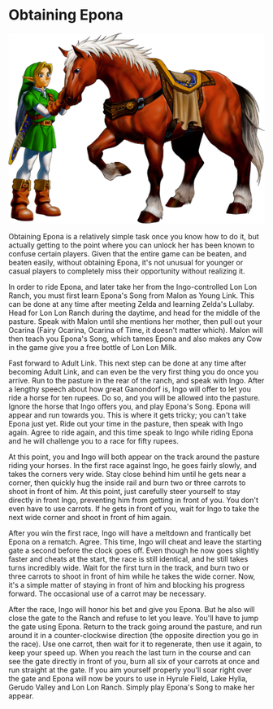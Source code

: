 # Obtaining Epona

![Link and Epona](/images/epona.png)

Obtaining Epona is a relatively simple task once you know how to do it, but actually getting to the point where you can unlock her has been known to confuse certain players. Given that the entire game can be beaten, and beaten easily, without obtaining Epona, it's not unusual for younger or casual players to completely miss their opportunity without realizing it.

In order to ride Epona, and later take her from the Ingo-controlled Lon Lon Ranch, you must first learn Epona's Song from Malon as Young Link. This can be done at any time after meeting Zelda and learning Zelda's Lullaby. Head for Lon Lon Ranch during the daytime, and head for the middle of the pasture. Speak with Malon until she mentions her mother, then pull out your Ocarina (Fairy Ocarina, Ocarina of Time, it doesn't matter which). Malon will then teach you Epona's Song, which tames Epona and also makes any Cow in the game give you a free bottle of Lon Lon Milk.

Fast forward to Adult Link. This next step can be done at any time after becoming Adult Link, and can even be the very first thing you do once you arrive. Run to the pasture in the rear of the ranch, and speak with Ingo. After a lengthy speech about how great Ganondorf is, Ingo will offer to let you ride a horse for ten rupees. Do so, and you will be allowed into the pasture. Ignore the horse that Ingo offers you, and play Epona's Song. Epona will appear and run towards you. This is where it gets tricky; you can't take Epona just yet. Ride out your time in the pasture, then speak with Ingo again. Agree to ride again, and this time speak to Ingo while riding Epona and he will challenge you to a race for fifty rupees.

At this point, you and Ingo will both appear on the track around the pasture riding your horses. In the first race against Ingo, he goes fairly slowly, and takes the corners very wide. Stay close behind him until he gets near a corner, then quickly hug the inside rail and burn two or three carrots to shoot in front of him. At this point, just carefully steer yourself to stay directly in front Ingo, preventing him from getting in front of you. You don't even have to use carrots. If he gets in front of you, wait for Ingo to take the next wide corner and shoot in front of him again.

After you win the first race, Ingo will have a meltdown and frantically bet Epona on a rematch. Agree. This time, Ingo will cheat and leave the starting gate a second before the clock goes off. Even though he now goes slightly faster and cheats at the start, the race is still identical, and he still takes turns incredibly wide. Wait for the first turn in the track, and burn two or three carrots to shoot in front of him while he takes the wide corner. Now, it's a simple matter of staying in front of him and blocking his progress forward. The occasional use of a carrot may be necessary.

After the race, Ingo will honor his bet and give you Epona. But he also will close the gate to the Ranch and refuse to let you leave. You'll have to jump the gate using Epona. Return to the track going around the pasture, and run around it in a counter-clockwise direction (the opposite direction you go in the race). Use one carrot, then wait for it to regenerate, then use it again, to keep your speed up. When you reach the last turn in the course and can see the gate directly in front of you, burn all six of your carrots at once and run straight at the gate. If you aim yourself properly you'll soar right over the gate and Epona will now be yours to use in Hyrule Field, Lake Hylia, Gerudo Valley and Lon Lon Ranch. Simply play Epona's Song to make her appear.
